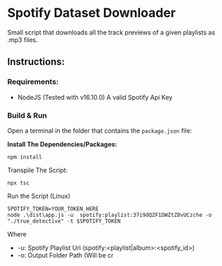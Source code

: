 
# Spotify Dataset Downloader
Small script that downloads all the track previews of a given playlists as .mp3 files.
  

## Instructions:
### Requirements:

 - NodeJS (Tested with v16.10.0) A valid Spotify Api Key
### Build & Run
Open a terminal in the folder that contains the `package.json` file:

**Install The Dependencies/Packages:**

    npm install

Transpile The Script:

    npx tsc
Run the Script (Linux)

    SPOTIFY_TOKEN=YOUR_TOKEN_HERE
    node .\dist\app.js -u  spotify:playlist:37i9dQZF1DWZtZ8vUCzche -o "./true_detective" -t $SPOTIFY_TOKEN
Where

 - -u: Spotify Playlist Uri (spotify:<playlist|album>:<spotify_id>)
 - -o: Output Folder Path (Will be cr